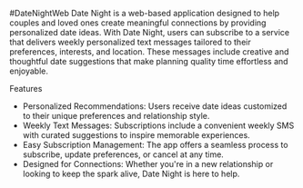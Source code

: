 #DateNightWeb
Date Night is a web-based application designed to help couples and loved ones create meaningful connections by providing personalized date ideas. With Date Night, users can subscribe to a service that delivers weekly personalized text messages tailored to their preferences, interests, and location. These messages include creative and thoughtful date suggestions that make planning quality time effortless and enjoyable.

Features
- Personalized Recommendations: Users receive date ideas customized to their unique preferences and relationship style.
- Weekly Text Messages: Subscriptions include a convenient weekly SMS with curated suggestions to inspire memorable experiences.
- Easy Subscription Management: The app offers a seamless process to subscribe, update preferences, or cancel at any time.
- Designed for Connections: Whether you're in a new relationship or looking to keep the spark alive, Date Night is here to help.
